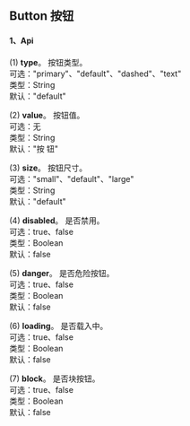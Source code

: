 ## Button 按钮

#### 1、Api

(1) <b>type</b>。 按钮类型。
<br>可选："primary"、"default"、"dashed"、"text"
<br>类型：String
<br>默认："default"

(2) <b>value</b>。 按钮值。
<br>可选：无
<br>类型：String
<br>默认："按 钮"

(3) <b>size</b>。 按钮尺寸。
<br>可选："small"、"default"、"large"
<br>类型：String
<br>默认："default"

(4) <b>disabled</b>。 是否禁用。
<br>可选：true、false
<br>类型：Boolean
<br>默认：false

(5) <b>danger</b>。 是否危险按钮。
<br>可选：true、false
<br>类型：Boolean
<br>默认：false

(6) <b>loading</b>。 是否载入中。
<br>可选：true、false
<br>类型：Boolean
<br>默认：false

(7) <b>block</b>。 是否块按钮。
<br>可选：true、false
<br>类型：Boolean
<br>默认：false
